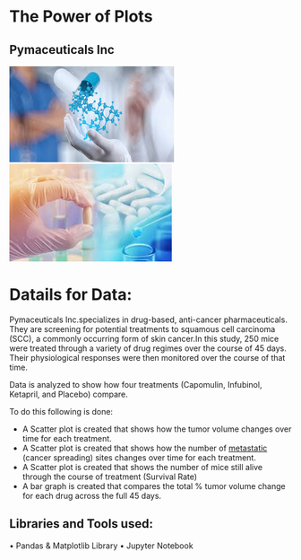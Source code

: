 # The Power of Plots

## Pymaceuticals Inc

![Laboratory](Images/pharma_image2.png) ![Laboratory](Images/pharma_image.png)


# Datails for Data:
Pymaceuticals Inc.specializes in drug-based, anti-cancer pharmaceuticals. They are screening for potential treatments to squamous cell carcinoma (SCC), a commonly occurring form of skin cancer.In this study, 250 mice were treated through a variety of drug regimes over the course of 45 days. Their physiological responses were then monitored over the course of that time. 

Data is analyzed to show how four treatments (Capomulin, Infubinol, Ketapril, and Placebo) compare.

To do this following is done:

* A Scatter plot is created that shows how the tumor volume changes over time for each treatment.
* A Scatter plot is created that shows how the number of [metastatic](https://en.wikipedia.org/wiki/Metastasis) (cancer spreading) sites changes over time for each treatment.
* A Scatter plot is created that shows the number of mice still alive through the course of treatment (Survival Rate)
* A bar graph is created that compares the total % tumor volume change for each drug across the full 45 days.

## Libraries and Tools used:
•	Pandas & Matplotlib Library 
•	Jupyter Notebook



